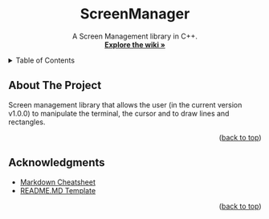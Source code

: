<div id="top"></div>

<!-- TITLE -->
<div align="center">
<h1 align="center">ScreenManager</h1>

  <p align="center">
    A Screen Management library in C++.
    <br />
    <a href="https://github.com/MathysC/ScreenManager/wiki"><strong>Explore the wiki »</strong></a>
    <br />
  </p>
</div>

<!-- TABLE OF CONTENTS -->
<details>
  <summary>Table of Contents</summary>
  <ol>
    <li><a href="#about-the-project">About The Project</a></li>
    <li><a href="#acknowledgments">Acknowledgments</a></li>
  </ol>
</details>

<!-- ABOUT THE PROJECT -->

## About The Project

Screen management library that allows the user (in the current version v1.0.0) to manipulate the terminal, the cursor and to draw lines and rectangles.

<p align="right">(<a href="#top">back to top</a>)</p>

<!-- ACKNOWLEDGMENTS -->

## Acknowledgments

- [Markdown Cheatsheet][md-url]
- [README.MD Template][readme-url]
<p align="right">(<a href="#top">back to top</a>)</p>

<!-- MARKDOWN LINKS & IMAGES -->
<!-- https://www.markdownguide.org/basic-syntax/#reference-style-links -->

[md-url]: https://github.com/adam-p/markdown-here/wiki/Markdown-Cheatsheet
[readme-url]: https://github.com/othneildrew/Best-README-Template
